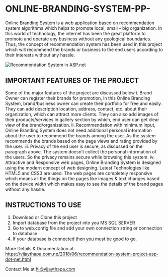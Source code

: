 # ONLINE-BRANDING-SYSTEM-PP-
Online Branding System is a web application based on recommendation system algorithms which helps to promote local, small – big organization. In this world of technology, the internet has been the great platform to promote and operate any business without any geological boundaries. Thus, the concept of recommendation system has been used in this project which will recommend the brands or business to the end users according to their interests without any hassle.

![Recommendation System in ASP.net](https://4.bp.blogspot.com/-lIH_HiU8Lr8/WypQUCcidTI/AAAAAAAADFU/GddpqPWHxZwW8wX5ToNQL7VW6I3-ucJ-ACEwYBhgL/s1600/Home%2BMenu%2BClicked.png)

## IMPORTANT FEATURES OF THE PROJECT
Some of the major features of the project are discussed below
i. Brand Owner can register their brands for promotion, in this Online Branding System, brand/business owner can create their portfolio for free and easily. They can add description location, address, contact, etc. about their organization, which can attract more clients. They can also add images of their products/services in gallery section by which, end user can get clear view of the brand/organization.
ii. Recommendation with minimum input, Online Branding System does not need additional personal information about the user to recommend the brands among the user. As the system recommends the brands based on the page views and rating provided by the user.
iii. Privacy of the end user is secure, as discussed on the paragraph above. The system doesn’t collect the personal information of the users. So the privacy remains secure while browsing this system.
iv. Attractive and Responsive web pages, Online Branding System is designed using the modern concept of web designing. Latest Technologies like HTML5 and CSS3 are used. The web pages are completely responsive which means all the things on the pages like images & text changes based on the device width which makes easy to see the details of the brand pages without any hassle.

## INSTRUCTIONS TO USE
1. Download or Clone this project
2. Import database from the project into you MS SQL SERVER
3. Go to web.config file and add your own connection string or connection to database.
4. If your database is connected then you must be good to go.

More Details & Documentation at: https://vijaythapa.com.np/2018/06/recommendation-system-project-asp-dot-net.html

Contact Me at hi@vijaythapa.com

